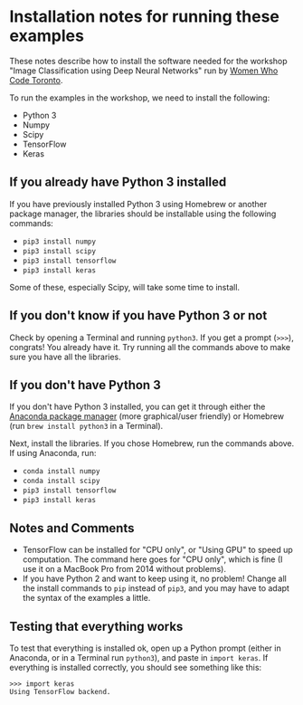 # Installation notes for running these examples

These notes describe how to install the software needed for the workshop "Image Classification using Deep Neural Networks" run by [Women Who Code Toronto][wwct].

[wwct]:     https://www.meetup.com/Women-Who-Code-Toronto/

To run the examples in the workshop, we need to install the following:

- Python 3
- Numpy
- Scipy
- TensorFlow
- Keras

## If you already have Python 3 installed

If you have previously installed Python 3 using Homebrew or another package manager, the libraries should be installable using the following commands:
- `pip3 install numpy`
- `pip3 install scipy`
- `pip3 install tensorflow`
- `pip3 install keras`

Some of these, especially Scipy, will take some time to install.

## If you don't know if you have Python 3 or not

Check by opening a Terminal and running `python3`. If you get a prompt (`>>>`), congrats! You already have it. Try running all the commands above to make sure you have all the libraries.

## If you don't have Python 3

If you don't have Python 3 installed, you can get it through either the [Anaconda package manager][anaconda] (more graphical/user friendly) or Homebrew (run `brew install python3` in a Terminal). 

[anaconda]:     https://www.continuum.io/downloads

Next, install the libraries. If you chose Homebrew, run the commands above. If using Anaconda, run:

- `conda install numpy`
- `conda install scipy`
- `pip3 install tensorflow`
- `pip3 install keras`

## Notes and Comments

- TensorFlow can be installed for "CPU only", or "Using GPU" to speed up computation. The command here goes for "CPU only", which is fine (I use it on a MacBook Pro from 2014 without problems).
- If you have Python 2 and want to keep using it, no problem! Change all the install commands to `pip` instead of `pip3`, and you may have to adapt the syntax of the examples a little. 

## Testing that everything works

To test that everything is installed ok, open up a Python prompt (either in Anaconda, or in a Terminal run `python3`), and paste in `import keras`. If everything is installed correctly, you should see something like this:

    >>> import keras
    Using TensorFlow backend.

